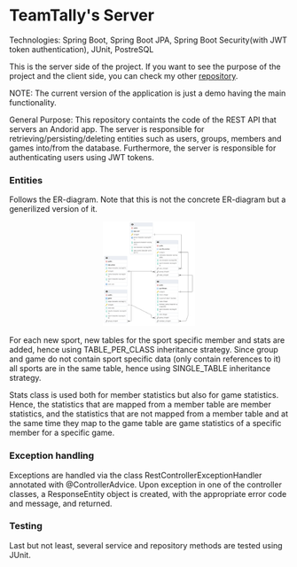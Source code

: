 # TeamTally's Server

Technologies: Spring Boot, Spring Boot JPA, Spring Boot Security(with JWT token authentication), JUnit, PostreSQL

This is the server side of the project. If you want to see the purpose of the project and the client side, you can check my other [repository](https://github.com/Djimi02/Sport-App-Client?tab=readme-ov-file).

NOTE: The current version of the application is just a demo having the main functionality.

General Purpose: This repository containts the code of the REST API that servers an Andorid app. The server is responsible for retrieving/persisting/deleting entities such as users, groups, members and games into/from the database. Furthermore, the server is responsible for authenticating users using JWT tokens.

### Entities

Follows the ER-diagram. Note that this is not the concrete ER-diagram but a generilized version of it.

<div align="center">
	<img width = "33%" src="https://github.com/Djimi02/Sport-App-Server/blob/main/images/ER-Diagram.png">
</div>

For each new sport, new tables for the sport specific member and stats are added, hence using TABLE_PER_CLASS inheritance strategy. Since group and game do not contain sport specific data (only contain references to it) all sports are in the same table, hence using SINGLE_TABLE inheritance strategy.

Stats class is used both for member statistics but also for game statistics. Hence, the statistics that are mapped from a member table are member statistics, and the statistics that are not mapped from a member table and at the same time they map to the game table are game statistics of a specific member for a specific game.

### Exception handling
Exceptions are handled via the class RestControllerExceptionHandler annotated with @ControllerAdvice. Upon exception in one of the controller classes, a ResponseEntity object is created, with the appropriate error code and message, and returned.

### Testing
Last but not least, several service and repository methods are tested using JUnit. 